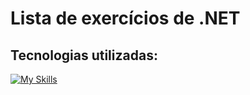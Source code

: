# Lista de exercícios de .NET

## Tecnologias utilizadas:

[![My Skills](https://skillicons.dev/icons?i=git,github,cs,visualstudio,dotnet)](https://skillicons.dev)
